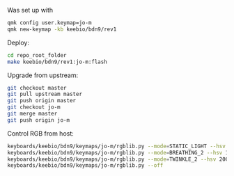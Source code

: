 Was set up with

```bash
qmk config user.keymap=jo-m
qmk new-keymap -kb keebio/bdn9/rev1
```

Deploy:

```bash
cd repo_root_folder
make keebio/bdn9/rev1:jo-m:flash
```

Upgrade from upstream:

```bash
git checkout master
git pull upstream master
git push origin master
git checkout jo-m
git merge master
git push origin jo-m
```

Control RGB from host:

```bash
keyboards/keebio/bdn9/keymaps/jo-m/rgblib.py --mode=STATIC_LIGHT --hsv 0 255 255
keyboards/keebio/bdn9/keymaps/jo-m/rgblib.py --mode=BREATHING_2 --hsv 100 100 100
keyboards/keebio/bdn9/keymaps/jo-m/rgblib.py --mode=TWINKLE_2 --hsv 200 255 255
keyboards/keebio/bdn9/keymaps/jo-m/rgblib.py --off
```
